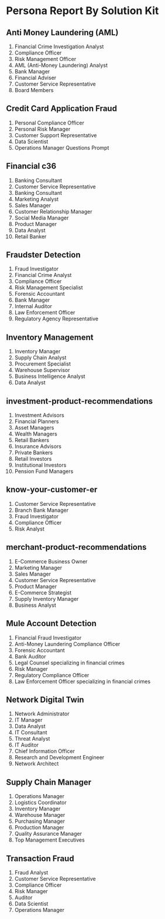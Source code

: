 # Persona Report By Solution Kit

## Anti Money Laundering (AML)
1. Financial Crime Investigation Analyst 
1. Compliance Officer 
1. Risk Management Officer 
1. AML (Anti-Money Laundering) Analyst 
1. Bank Manager 
1. Financial Adviser 
1. Customer Service Representative 
1. Board Members

## Credit Card Application Fraud
1. Personal Compliance Officer
1. Personal Risk Manager
1. Customer Support Representative
1. Data Scientist
1. Operations Manager Questions Prompt

## Financial c36
1. Banking Consultant
1. Customer Service Representative 
1. Banking Consultant 
1. Marketing Analyst 
1. Sales Manager 
1. Customer Relationship Manager 
1. Social Media Manager 
1. Product Manager 
1. Data Analyst 
1. Retail Banker

## Fraudster Detection

1. Fraud Investigator 
1. Financial Crime Analyst 
1. Compliance Officer 
1. Risk Management Specialist 
1. Forensic Accountant 
1. Bank Manager 
1. Internal Auditor 
1. Law Enforcement Officer 
1. Regulatory Agency Representative

## Inventory Management

1. Inventory Manager 
1. Supply Chain Analyst 
1. Procurement Specialist 
1. Warehouse Supervisor 
1. Business Intelligence Analyst 
1. Data Analyst 

## investment-product-recommendations
1. Investment Advisors 
1. Financial Planners 
1. Asset Managers 
1. Wealth Managers 
1. Retail Bankers 
1. Insurance Advisors 
1. Private Bankers 
1. Retail Investors 
1. Institutional Investors 
1. Pension Fund Managers

## know-your-customer-er
1. Customer Service Representative 
1. Branch Bank Manager 
1. Fraud Investigator 
1. Compliance Officer 
1. Risk Analyst

## merchant-product-recommendations
1. E-Commerce Business Owner 
1. Marketing Manager 
1. Sales Manager 
1. Customer Service Representative
1. Product Manager 
1. E-Commerce Strategist 
1. Supply Inventory Manager 
1. Business Analyst

## Mule Account Detection
1. Financial Fraud Investigator 
1. Anti-Money Laundering Compliance Officer 
1. Forensic Accountant 
1. Bank Auditor 
1. Legal Counsel specializing in financial crimes 
1. Risk Manager 
1. Regulatory Compliance Officer 
1. Law Enforcement Officer specializing in financial crimes 

## Network Digital Twin

1. Network Administrator 
1. IT Manager 
1. Data Analyst 
1. IT Consultant 
1. Threat Analyst 
1. IT Auditor 
1. Chief Information Officer 
1. Research and Development Engineer 
1. Network Architect 

## Supply Chain Manager 
1. Operations Manager 
1. Logistics Coordinator 
1. Inventory Manager 
1. Warehouse Manager 
1. Purchasing Manager 
1. Production Manager 
1. Quality Assurance Manager 
1. Top Management Executives

## Transaction Fraud

1. Fraud Analyst
1. Customer Service Representative
1. Compliance Officer
1. Risk Manager
1. Auditor
1. Data Scientist
1. Operations Manager
